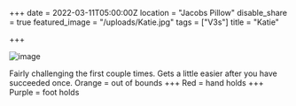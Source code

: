 +++
date = 2022-03-11T05:00:00Z
location = "Jacobs Pillow"
disable_share = true
featured_image = "/uploads/Katie.jpg"
tags = ["V3s"]
title = "Katie"



+++


![image](/uploads/Katie.jpg)

Fairly challenging the first couple times. Gets a little easier after you have succeeded once.
Orange = out of bounds
+++
Red = hand holds
+++
Purple = foot holds